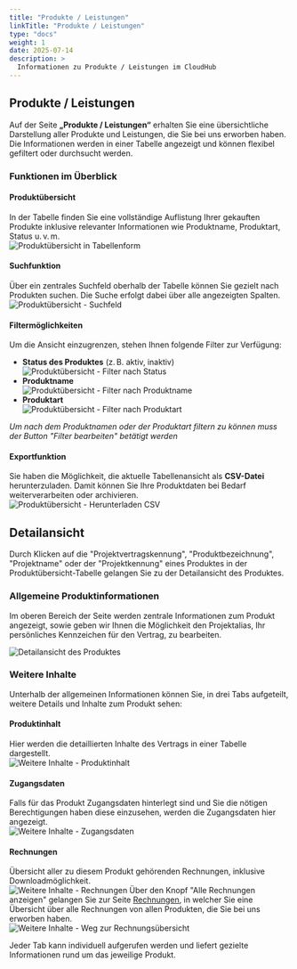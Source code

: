 ```yaml
---
title: "Produkte / Leistungen"
linkTitle: "Produkte / Leistungen"
type: "docs"
weight: 1
date: 2025-07-14
description: >
  Informationen zu Produkte / Leistungen im CloudHub
---
```


## Produkte / Leistungen

Auf der Seite **„Produkte / Leistungen“** erhalten Sie eine übersichtliche Darstellung aller Produkte und Leistungen, die Sie bei uns erworben haben. Die Informationen werden in einer Tabelle angezeigt und können flexibel gefiltert oder durchsucht werden.

### Funktionen im Überblick

#### Produktübersicht

In der Tabelle finden Sie eine vollständige Auflistung Ihrer gekauften Produkte inklusive relevanter Informationen wie Produktname, Produktart, Status u. v. m.\
![Produktübersicht in Tabellenform](../img/products-services/products-table.png)

#### Suchfunktion

Über ein zentrales Suchfeld oberhalb der Tabelle können Sie gezielt nach Produkten suchen. Die Suche erfolgt dabei über alle angezeigten Spalten.\
![Produktübersicht - Suchfeld](../img/products-services/products-table-search-field.png)

#### Filtermöglichkeiten

Um die Ansicht einzugrenzen, stehen Ihnen folgende Filter zur Verfügung:

- **Status des Produktes** (z. B. aktiv, inaktiv)
![Produktübersicht - Filter nach Status](../img/products-services/products-table-filter-status.png)
- **Produktname**\
![Produktübersicht - Filter nach Produktname](../img/products-services/products-table-filter-productname.png)
- **Produktart**\
![Produktübersicht - Filter nach Produktart](../img/products-services/products-table-filter-producttype.png)

*Um nach dem Produktnamen oder der Produktart filtern zu können muss der Button "Filter bearbeiten" betätigt werden*

#### Exportfunktion

Sie haben die Möglichkeit, die aktuelle Tabellenansicht als **CSV-Datei** herunterzuladen. Damit können Sie Ihre Produktdaten bei Bedarf weiterverarbeiten oder archivieren.\
![Produktübersicht - Herunterladen CSV](../img/products-services/products-table-download-csv.png)

## Detailansicht

Durch Klicken auf die "Projektvertragskennung", "Produktbezeichnung", "Projektname" oder der "Projektkennung" eines Produktes in der Produktübersicht-Tabelle gelangen Sie zu der Detailansicht des Produktes.

<!-- Die **Detailansicht** eines Produktes zeigt alle relevanten Informationen zu einem einzelnen, von Ihnen erworbenen Produkt. Sie gelangen zur Detailansicht durch einen Klick auf das gewünschte Produkt in der Übersichtstabelle auf der Seite **„Produkte / Leistungen“**. -->

### Allgemeine Produktinformationen

Im oberen Bereich der Seite werden zentrale Informationen zum Produkt angezeigt, sowie geben wir Ihnen die Möglichkeit den Projektalias, Ihr persönliches Kennzeichen für den Vertrag, zu bearbeiten.

![Detailansicht des Produktes](../img/products-services/detail-view.png)

### Weitere Inhalte

Unterhalb der allgemeinen Informationen können Sie, in drei Tabs aufgeteilt, weitere Details und Inhalte zum Produkt sehen:

#### Produktinhalt

Hier werden die detaillierten Inhalte des Vertrags in einer Tabelle dargestellt.\
![Weitere Inhalte - Produktinhalt](../img/products-services/further-content-product-contents.png)

#### Zugangsdaten

Falls für das Produkt Zugangsdaten hinterlegt sind und Sie die nötigen Berechtigungen haben diese einzusehen, werden die Zugangsdaten hier angezeigt.\
![Weitere Inhalte - Zugangsdaten](../img/products-services/further-content-credentials.png)

#### Rechnungen

Übersicht aller zu diesem Produkt gehörenden Rechnungen, inklusive Downloadmöglichkeit.\
![Weitere Inhalte - Rechnungen](../img/products-services/further-content-invoices.png)
Über den Knopf "Alle Rechnungen anzeigen" gelangen Sie zur Seite [Rechnungen](../invoices), in welcher Sie eine Übersicht über alle Rechnungen von allen Produkten, die Sie bei uns erworben haben.\
![Weitere Inhalte - Weg zur Rechnungsübersicht](../img/products-services/further-content-show-all-invoices.png)

Jeder Tab kann individuell aufgerufen werden und liefert gezielte Informationen rund um das jeweilige Produkt.
